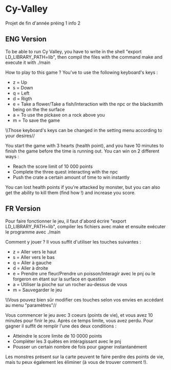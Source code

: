 # Cy-Valley
Projet de fin d'année préing 1 info 2


ENG Version
------------
To be able to run Cy Valley, you have to write in the shell "export LD_LIBRARY_PATH=lib", then compil the files with the command make and execute it with ./main

How to play to this game ? You've to use the following keyboard's keys :
- z = Up
- s = Down
- q = Left
- d = Rigth
- e = Take a flower/Take a fish/Interaction with the npc or the blacksmith being on the the surface
- a = To use the pickaxe on a rock above you
- m = To save the game 

\\\Those keyboard's keys can be changed in the setting menu according to your desires//


You start the game with 3 hearts (health point), and you have 10 minutes to finish the game before the time is running out. You can win on 2 different ways : 
- Reach the score limit of 10 000 points
- Complete the three quest interacting with the npc
- Push the crate a certain amount of time to win instantly
                                  
You can lost health points if you're attacked by monster, but you can also get the ability to kill them (find how !) and increase you score.          
          
FR Version
-----------
Pour faire fonctionner le jeu, il faut d'abord écrire "export LD_LIBRARY_PATH=lib", compiler les fichiers avec make et ensuite exécuter le programme avec ./main

Comment y jouer ? Il vous suffit d'utiliser les touches suivantes :
- z = Aller vers le haut
- s = Aller vers le bas
- q = Aller à gauche
- d = Aller à droite
- e = Prendre une fleur/Prendre un poisson/Interagir avec le pnj ou le forgeron en étant sur la surface en question
- a = Utiliser la pioche sur un rocher au-dessus de vous
- m = Sauvegarder le jeu

\\\Vous pouvez bien sûr modifier ces touches selon vos envies en accédant au menu "paramètres"//


Vous commencer le jeu avec 3 coeurs (points de vie), et vous avez 10 minutes pour finir le jeu. Après ce temps limite, vous avez perdu. 
Pour gagner il suffit de remplir l'une des deux conditions : 
- Atteindre le score limite de 10 0000 points
- Compléter les 3 quêtes en intéragissant avec le pnj
- Pousser un certain nombre de fois pour gagner instantanément
                                                             
Les monstres présent sur la carte peuvent te faire perdre des points de vie, mais tu peux également les éliminer (à vous de trouver comment !).
